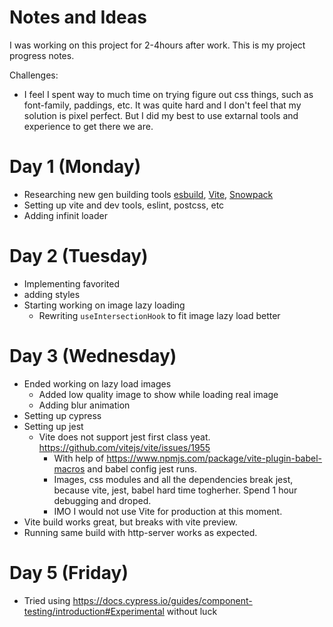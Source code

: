 # Notes and Ideas

I was working on this project for 2-4hours after work. This is my project progress notes.

Challenges: 
  - I feel I spent way to much time on trying figure out css things, such as font-family, paddings, etc. It was quite hard and I don't feel that my solution is pixel perfect. But I did my best to use extarnal tools and experience to get there we are.

# Day 1 (Monday)
- Researching new gen building tools [esbuild](https://esbuild.github.io/), [Vite](https://vitejs.dev/), [Snowpack](https://www.snowpack.dev/)
- Setting up vite and dev tools, eslint, postcss, etc
- Adding infinit loader
# Day 2 (Tuesday)
- Implementing favorited 
- adding styles
- Starting working on image lazy loading
  - Rewriting `useIntersectionHook` to fit image lazy load better
# Day 3 (Wednesday)
- Ended working on lazy load images
  - Added low quality image to show while loading real image
  - Adding blur animation
- Setting up cypress
- Setting up jest
  - Vite does not support jest first class yeat. https://github.com/vitejs/vite/issues/1955
    - With help of https://www.npmjs.com/package/vite-plugin-babel-macros and babel config jest runs. 
    - Images, css modules and all the dependencies break jest, because vite, jest, babel hard time togherher. Spend 1 hour debugging and droped. 
    - IMO I would not use Vite for production at this moment.
- Vite build works great, but breaks with vite preview.
- Running same build with http-server works as expected.

# Day 5 (Friday)
- Tried using https://docs.cypress.io/guides/component-testing/introduction#Experimental without luck
